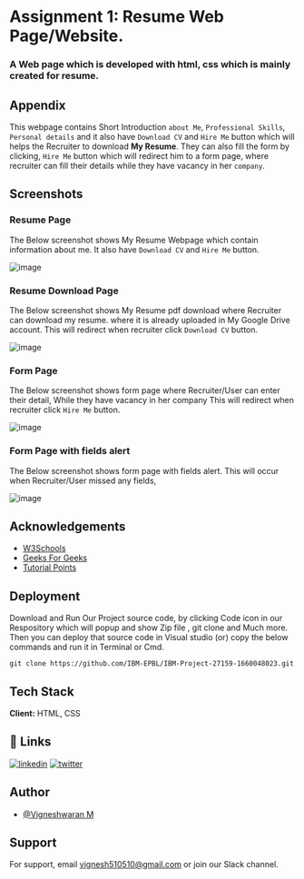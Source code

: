 
# Assignment 1: Resume Web Page/Website.
### A Web page which is developed with html, css which is mainly created for resume.




## Appendix

This webpage contains Short Introduction `about Me`, `Professional Skills`, `Personal details` and it also have `Download CV` and  `Hire Me` button which will helps the Recruiter to download __My Resume__. They can also fill the form  by clicking, `Hire Me` button which will redirect him to a form page, where recruiter can fill their details while they have vacancy in her `company`.


## Screenshots
### Resume Page
The Below screenshot shows My Resume Webpage which contain information about me.
It also have `Download CV` and `Hire Me` button.

![image](https://drive.google.com/file/d/1qhGUK3wpzwSTCUdSLeIXvZgQiV_ahztS/view?usp=sharing)

### Resume Download Page
The Below screenshot shows My Resume pdf download where Recruiter can download my resume.
where it is already uploaded in My Google Drive account. 
This will redirect when recruiter  click `Download CV` button.

![image](https://drive.google.com/file/d/1Llw_ZjtOgET2GysOStWo6HVdmaM8pOwB/view?usp=sharing)

### Form Page
The Below screenshot shows form page where Recruiter/User can enter their detail, While they have vacancy in her company
This will redirect when recruiter  click `Hire Me` button.

![image](https://drive.google.com/file/d/15Lg9KvucqDXxPgagTKN7lyvTam-v3ows/view?usp=sharing)

### Form Page with fields alert
The Below screenshot shows form page with fields alert. This will occur when Recruiter/User missed any fields,

![image](https://drive.google.com/file/d/1GivKiwLPtZJgyi8MyMRxv89fdq6LnkRC/view?usp=sharing)


## Acknowledgements

 - [W3Schools](https://awesomeopensource.com/project/elangosundar/awesome-README-templates)
 - [Geeks For Geeks](https://github.com/matiassingers/awesome-readme)
 - [Tutorial Points](https://bulldogjob.com/news/449-how-to-write-a-good-readme-for-your-github-project)



## Deployment 

Download and Run Our Project source code, by clicking Code icon in our Respository which will popup and show Zip file , git clone and Much more.
Then you can deploy that source code in Visual studio (or) copy the below commands and run it in Terminal or Cmd. 

```
git clone https://github.com/IBM-EPBL/IBM-Project-27159-1660048023.git

```


## Tech Stack

**Client:** HTML, CSS




## 🔗 Links
[![linkedin](https://img.shields.io/badge/linkedin-0A66C2?style=for-the-badge&logo=linkedin&logoColor=white)](https://www.linkedin.com/in/vwaran)
[![twitter](https://img.shields.io/badge/twitter-1DA1F2?style=for-the-badge&logo=twitter&logoColor=white)](https://twitter.com/)


## Author

- [@Vigneshwaran M](https://www.github.com/vicky-510)


## Support

For support, email vignesh510510@gmail.com or join our Slack channel.


